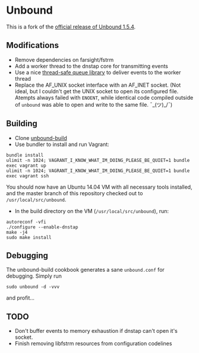 Unbound
=======
This is a fork of the [official release of Unbound 1.5.4](https://www.unbound.net/downloads/unbound-1.5.4.tar.gz).

## Modifications

* Remove dependencies on farsight/fstrm
* Add a worker thread to the dnstap core for transmitting events
* Use a nice [thread-safe queue library](https://github.com/cgaebel/pipe) to deliver events to the worker thread
* Replace the AF_UNIX socket interface with an AF_INET socket. (Not ideal, but I couldn't get the UNIX socket to open its configured file. Atempts always failed with `ENOENT`, while identical code compiled outside of `unbound` was able to open and write to the same file. ¯\_(ツ)_/¯)

## Building

* Clone [unbound-build](https://github.com/BlackjackDNS/unbound-build)
* Use bundler to install and run Vagrant:

```
bundle install
ulimit -n 1024; VAGRANT_I_KNOW_WHAT_IM_DOING_PLEASE_BE_QUIET=1 bundle exec vagrant up
ulimit -n 1024; VAGRANT_I_KNOW_WHAT_IM_DOING_PLEASE_BE_QUIET=1 bundle exec vagrant ssh
```

You should now have an Ubuntu 14.04 VM with all necessary tools installed, and the master branch of this repository checked out to `/usr/local/src/unbound`.

* In the build directory on the VM (`/usr/local/src/unbound`), run:
```
autoreconf -vfi
./configure --enable-dnstap
make -j4
sudo make install
```

## Debugging
The unbound-build cookbook generates a sane `unbound.conf` for debugging. Simply run

```
sudo unbound -d -vvv
```

and profit...

## TODO

* Don't buffer events to memory exhaustion if dnstap can't open it's socket.
* Finish removing libfstrm resources from configuration codelines
